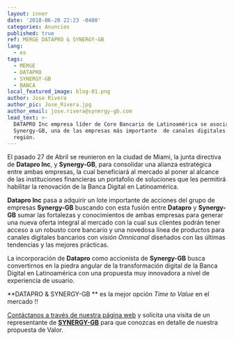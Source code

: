 ```yaml
---
layout: inner
date: '2018-06-20 22:23 -0400'
categories: Anuncios
published: true
ref: MERGE DATAPRO & SYNERGY-GB
lang:
  - es
tags:
  - MERGE
  - DATAPRO
  - SYNERGY-GB
  - BANCA
local_featured_image: blog-01.png
author: Jose Rivera
author_pic: Jose_Rivera.jpg
author_email: jose.rivera@synergy-gb.com
lead_text: >-
  DATAPRO Inc empresa líder de Core Bancario de Latinoamérica se asocia con
  Synergy-GB, una de las empresas más importante  de canales digitales de la
  región.
---
```



El pasado 27 de Abril se reunieron en la ciudad de Miami, la junta directiva de **Datapro Inc**, y **Synergy-GB**, para consolidar una alianza estratégica entre ambas empresas, la cual beneficiará al mercado al poner al alcance de las instituciones financieras un portafolio de soluciones que les permitirá habilitar la renovación de la Banca Digital en Latinoamérica.

**Datapro Inc** pasa a adquirir un lote importante de acciones del grupo de empresas **Synergy-GB** buscando con esta fusión entre **Datapro** y **Synergy-GB** sumar las fortalezas y conocimientos de ambas empresas para generar una nueva oferta integral al mercado con la cual sus clientes podrán tener acceso a un robusto core bancario y una novedosa línea de productos para canales digitales bancarios con _visión Omnicanal_ diseñados con las últimas tendencias y las mejores prácticas.

La incorporación de **Datapro** como accionista de  **Synergy-GB** busca convertirnos en la piedra angular de la transformación digital de la Banca Digital en Latinoamérica con una propuesta muy innovadora  a nivel de experiencia de usuario.



**DATAPRO & SYNERGY-GB ** es la mejor opción _Time to Value_ en el mercado !!

[Contáctanos a través de nuestra página web](http://synergy-gb.com/newsgb/index.php#contactanosindex) y solicita una visita de un representante de [**SYNERGY-GB**](http://synergy-gb.com/newsgb/index.php#contactanosindex) para que conozcas en detalle de nuestra propuesta de Valor.
